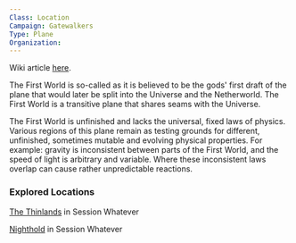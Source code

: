 ```yaml
---
Class: Location
Campaign: Gatewalkers
Type: Plane
Organization:
---
```

Wiki article [here](https://pathfinderwiki.com/wiki/First_World).

The First World is so-called as it is believed to be the gods' first draft of the plane that would later be split into the Universe and the Netherworld. The First World is a transitive plane that shares seams with the Universe.

The First World is unfinished and lacks the universal, fixed laws of physics. Various regions of this plane remain as testing grounds for different, unfinished, sometimes mutable and evolving physical properties. For example: gravity is inconsistent between parts of the First World, and the speed of light is arbitrary and variable. Where these inconsistent laws overlap can cause rather unpredictable reactions.

### Explored Locations

[The Thinlands](<https://pathfinderwiki.com/wiki/Thinlands_(First_World)>) in Session Whatever

[Nighthold](https://pathfinderwiki.com/wiki/Nighthold) in Session Whatever